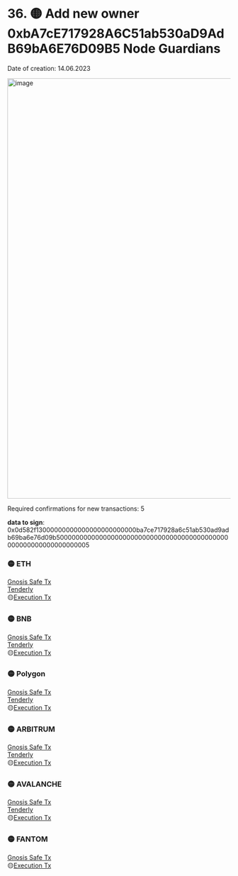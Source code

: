 
# 36. 🟡 Add new owner 0xbA7cE717928A6C51ab530aD9AdB69bA6E76D09B5 Node Guardians
Date of creation: 14.06.2023


<img width="948" alt="image" src="https://github.com/debridge-finance/multisig-evm-transactions/assets/29544129/1067c28e-1725-4890-a6fc-be57e6bd1243">

Required confirmations for new transactions: 5

**data to sign**: 0x0d582f13000000000000000000000000ba7ce717928a6c51ab530ad9adb69ba6e76d09b50000000000000000000000000000000000000000000000000000000000000005  



### 🟡 ETH  
[Gnosis Safe Tx](https://app.safe.global/transactions/tx?id=multisig_0x6bec1faF33183e1Bc316984202eCc09d46AC92D5_0x2ed9c239ef5afada827cb458268f85df5b93ed12d5878041996c62df6f2b4ed2&safe=eth%3A0x6bec1faF33183e1Bc316984202eCc09d46AC92D5)  
[Tenderly](https://dashboard.tenderly.co/public/safe/safe-apps/simulator/ed95c28c-1d87-487f-837e-85b370166b7b)  
🟡[Execution Tx]()  

### 🟡 BNB   
[Gnosis Safe Tx](https://app.safe.global/transactions/tx?id=multisig_0xA52842cD43fA8c4B6660E443194769531d45b265_0xc8dc448414bf3040eb4ac49fb168a21dbcafd017e6e140eb0e9c1c0f5864732a&safe=bnb:0xA52842cD43fA8c4B6660E443194769531d45b265)  
[Tenderly](https://dashboard.tenderly.co/public/safe/safe-apps/simulator/a501d144-edae-4634-9287-5abfc1aaa664)  
🟡[Execution Tx]()  

### 🟡 Polygon   
[Gnosis Safe Tx](https://app.safe.global/transactions/tx?id=multisig_0xA52842cD43fA8c4B6660E443194769531d45b265_0x0e16675453ba11801d0000a305e78ed7d5bfb677e8ff64610089f6632045e0ef&safe=matic:0xA52842cD43fA8c4B6660E443194769531d45b265)  
[Tenderly](https://dashboard.tenderly.co/public/safe/safe-apps/simulator/6ec9a4ad-ae1f-4fe2-b8d0-b6ccf4278307)  
🟡[Execution Tx]()  

### 🟡 ARBITRUM   
[Gnosis Safe Tx](https://app.safe.global/transactions/tx?id=multisig_0xA52842cD43fA8c4B6660E443194769531d45b265_0xbda411b40114442bf952a78fda95d46643c31d272ae577890c9b46fc62c52fb9&safe=arb1:0xA52842cD43fA8c4B6660E443194769531d45b265)  
[Tenderly](https://dashboard.tenderly.co/public/safe/safe-apps/simulator/ffbaa28a-aa7f-4637-bf5f-2dffcf79069b)  
🟡[Execution Tx]()  

### 🟡  AVALANCHE  
[Gnosis Safe Tx](https://app.safe.global/transactions/tx?id=multisig_0x8AC842e8f3be6BF67ccfdC87CE3F98D635008Ef0_0x3d50a96189b9b4f5db3185b60e1601629e58b1d41ad96854d11f8b6d4ba40ba1&safe=avax%3A0x8AC842e8f3be6BF67ccfdC87CE3F98D635008Ef0)  
[Tenderly](https://dashboard.tenderly.co/public/safe/safe-apps/simulator/b108f914-d73d-404b-82cb-0753cd74e9ac)  
🟡[Execution Tx]()  

### 🟡 FANTOM  
[Gnosis Safe Tx](https://safe.fantom.network/ftm:0xA52842cD43fA8c4B6660E443194769531d45b265/transactions/multisig_0xA52842cD43fA8c4B6660E443194769531d45b265_0x5f7fcca50794918503dc74a565aaff0eed0df532c7125fa1b3597e83b79b62ec)  
🟡[Execution Tx]()  
